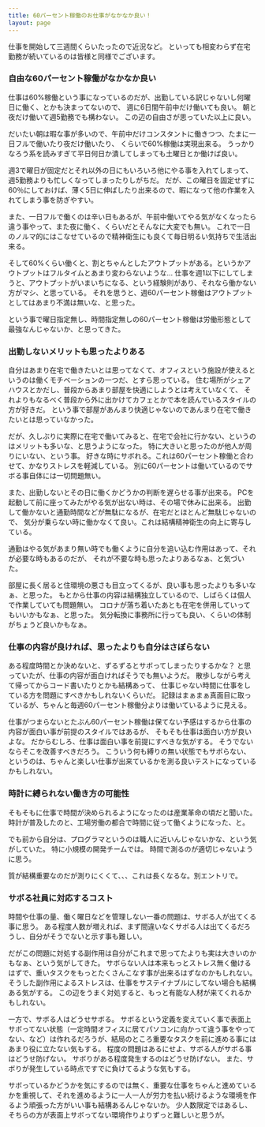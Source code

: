 ```yaml
---
title: 60パーセント稼働のお仕事がなかなか良い！
layout: page
---
```

仕事を開始して三週間くらいたったので近況など。
といっても相変わらず在宅勤務が続いているのは皆様と同様でございます。

### 自由な60パーセント稼働がなかなか良い

仕事は60%稼働という事になっているのだが、出勤している訳じゃないし何曜日に働く、とかも決まってないので、
週に6日間午前中だけ働いても良い。
朝と夜だけ働いて週5勤務でも構わない。
この辺の自由さが思っていた以上に良い。

だいたい朝は暇な事が多いので、午前中だけコンスタントに働きつつ、たまに一日フルで働いたり夜だけ働いたり、
くらいで60%稼働は実現出来る。
うっかりなろう系を読みすぎて平日何日か潰してしまっても土曜日とか働けば良い。

週3で曜日が固定だとそれ以外の日にもいろいろ他にやる事を入れてしまって、週5勤務よりも忙しくなってしまったりしがちだ。
だが、この曜日を固定せずに60％にしておけば、薄く5日に伸ばしたり出来るので、暇になって他の作業を入れてしまう事を防ぎやすい。

また、一日フルで働くのは辛い日もあるが、午前中働いてやる気がなくなったら違う事やって、また夜に働く、くらいだとそんなに大変でも無い。
これで一日のノルマ的にはこなせているので精神衛生にも良くて毎日明るい気持ちで生活出来る。

そして60%くらい働くと、割とちゃんとしたアウトプットがある。というかアウトプットはフルタイムとあまり変わらないような…
仕事を週1以下にしてしまうと、アウトプットがいまいちになる、という経験則があり、それなら働かない方がマシ、と思っている。
それを思うと、週60パーセント稼働はアウトプットとしてはあまり不満は無いな、と思った。

という事で曜日指定無し、時間指定無しの60パーセント稼働は労働形態として最強なんじゃないか、と思ってきた。

### 出勤しないメリットも思ったよりある

自分はあまり在宅で働きたいとは思ってなくて、オフィスという施設が使えるというのは働くモチベーションの一つだ、とすら思っている。
住む場所がシェアハウスとかだし、普段からあまり部屋を快適にしようとは考えていなくて、
それよりもなるべく普段から外に出かけてカフェとかで本を読んでいるスタイルの方が好きだ。
という事で部屋があんまり快適じゃないのであんまり在宅で働きたいとは思っていなかった。

だが、久しぶりに実際に在宅で働いてみると、在宅で会社に行かない、というのはメリットも多いな、と思うようになった。
特に大きいと思ったのが他人が周りにいない、という事。
好きな時にサボれる。これは60パーセント稼働と合わせて、かなりストレスを軽減している。
別に60パーセントは働いているのでサボる事自体には一切問題無い。

また、出勤しないとその日に働くかどうかの判断を遅らせる事が出来る。
PCを起動して前に座ってみたがやる気が出ない時は、その場で休みに出来る。
出勤して働かないと通勤時間などが無駄になるが、在宅だとほとんど無駄じゃないので、
気分が乗らない時に働かなくて良い。これは結構精神衛生の向上に寄与している。

通勤はやる気があまり無い時でも働くように自分を追い込む作用はあって、それが必要な時もあるのだが、
それが不要な時も思ったよりあるなぁ、と気づいた。

部屋に長く居ると住環境の悪さも目立ってくるが、良い事も思ったよりも多いなぁ、と思った。
もとから仕事の内容は結構独立しているので、しばらくは個人で作業していても問題無い。
コロナが落ち着いたあとも在宅を併用していってもいいかもなぁ、と思った。
気分転換に事務所に行っても良い、くらいの体制がちょうど良いかもなぁ。

### 仕事の内容が良ければ、思ったよりも自分はさぼらない

ある程度時間とか決めないと、ずるずるとサボってしまったりするかな？
と思っていたが、仕事の内容が面白ければそうでも無いようだ。
散歩しながら考えて帰ってからコード書いたりとかも結構あって、
仕事じゃない時間に仕事をしている方を問題にすべきかもしれないくらいだ。
記録はまぁまぁ真面目に取っているが、ちゃんと毎週60パーセント稼働分よりは働いているように見える。

仕事がつまらないとたぶん60パーセント稼働は保てない予感はするから仕事の内容が面白い事が前提のスタイルではあるが、
そもそも仕事は面白い方が良いよな。
だからむしろ、仕事は面白い事を前提にすべきな気がする。
そうでないならそこを改善すべきだろう。
こういう何も縛りの無い状態でもサボらない、というのは、ちゃんと楽しい仕事が出来ているかを測る良いテストになっているかもしれない。

### 時計に縛られない働き方の可能性

そもそもに仕事で時間が決められるようになったのは産業革命の頃だと聞いた。
時計が普及したのと、工場労働の都合で時間に従って働くようになった、と。

でも前から自分は、プログラマというのは職人に近いんじゃないかな、という気がしていた。
特に小規模の開発チームでは。
時間で測るのが適切じゃないように思う。

質が結構重要なのだが測りにくくて、、、これは長くなるな。別エントリで。

### サボる社員に対応するコスト

時間や仕事の量、働く曜日などを管理しない一番の問題は、サボる人が出てくる事に思う。
ある程度人数が増えれば、まず間違いなくサボる人は出てくるだろうし、自分がそうでないと示す事も難しい。

だがこの問題に対処する副作用は自分がこれまで思ってたよりも実は大きいのかもなぁ、という気がしてきた。
サボらない人は本来もっとストレス無く働けるはずで、重いタスクをもっとたくさんこなす事が出来るはずなのかもしれない。
そうした副作用によるストレスは、仕事をサステイナブルにしてない場合も結構ある気がする。
この辺をうまく対処すると、もっと有能な人材が来てくれるかもしれない。

一方で、サボる人はどうせサボる。
サボるという定義を変えていく事で表面上サボってない状態（一定時間オフィスに居てパソコンに向かって違う事をやってない、など）は作れるだろうが、結局のところ重要なタスクを前に進める事にはあまり役に立たない気もする。
程度の問題はあるにせよ、サボる人がサボる事はどうせ防げない。
サボりがある程度発生するのはどうせ防げない。
また、サボりが発生している時点ですでに負けてるような気もする。

サボっているかどうかを気にするのでは無く、重要な仕事をちゃんと進めているかを重視して、それを進めるように一人一人が労力を払い続けるような環境を作るよう頑張った方がいい事も結構あるんじゃないか。
少人数限定ではあるし、そちらの方が表面上サボってない環境作りよりずっと難しいと思うが。